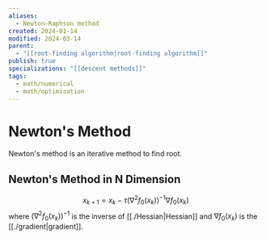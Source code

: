 ```yaml
---
aliases:
  - Newton–Raphson method
created: 2024-01-14
modified: 2024-03-14
parent:
  - "[[root-finding algorithm|root-finding algorithm]]"
publish: true
specializations: "[[descent methods]]"
tags:
  - math/numerical
  - math/optimization
---
```


# Newton's Method
Newton's method is an iterative method to find root.

## Newton's Method in N Dimension
$$
x_{k+1}=x_k-\tau\left(\nabla^2 f_0\left(x_k\right)\right)^{-1} \nabla f_0\left(x_k\right)
$$
where $\left(\nabla^2 f_0\left(x_k\right)\right)^{-1}$ is the inverse of [[./Hessian|Hessian]] and $\nabla f_0\left(x_k\right)$ is the [[./gradient|gradient]].